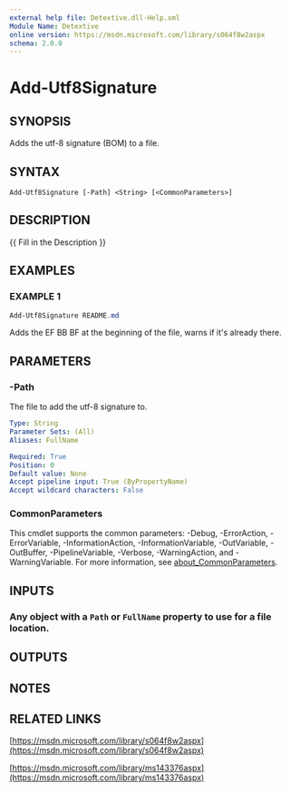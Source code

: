 ```yaml
---
external help file: Detextive.dll-Help.xml
Module Name: Detextive
online version: https://msdn.microsoft.com/library/s064f8w2aspx
schema: 2.0.0
---
```


# Add-Utf8Signature

## SYNOPSIS
Adds the utf-8 signature (BOM) to a file.

## SYNTAX

```
Add-Utf8Signature [-Path] <String> [<CommonParameters>]
```

## DESCRIPTION
{{ Fill in the Description }}

## EXAMPLES

### EXAMPLE 1
```ps1
Add-Utf8Signature README.md
```

Adds the EF BB BF at the beginning of the file, warns if it's already there.

## PARAMETERS

### -Path
The file to add the utf-8 signature to.

```yaml
Type: String
Parameter Sets: (All)
Aliases: FullName

Required: True
Position: 0
Default value: None
Accept pipeline input: True (ByPropertyName)
Accept wildcard characters: False
```

### CommonParameters
This cmdlet supports the common parameters: -Debug, -ErrorAction, -ErrorVariable, -InformationAction, -InformationVariable, -OutVariable, -OutBuffer, -PipelineVariable, -Verbose, -WarningAction, and -WarningVariable. For more information, see [about_CommonParameters](http://go.microsoft.com/fwlink/?LinkID=113216).

## INPUTS

### Any object with a `Path` or `FullName` property to use for a file location.

## OUTPUTS

## NOTES

## RELATED LINKS

[https://msdn.microsoft.com/library/s064f8w2aspx](https://msdn.microsoft.com/library/s064f8w2aspx)

[https://msdn.microsoft.com/library/ms143376aspx](https://msdn.microsoft.com/library/ms143376aspx)

